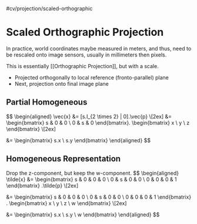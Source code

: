 #cv/projection/scaled-orthographic
# Scaled Orthographic Projection
In practice, world coordinates maybe measured in meters, and thus, need to be rescaled onto image sensors, usually in millimeters then pixels.

This is essentially [[Orthographic Projection]], but with a scale.

- Projected orthogonally to local reference (fronto-parallel) plane 
- Next, projection onto final image plane
## Partial Homogeneous
$$
\begin{aligned}
\vec{x} 
&= [s.I_{2 \times 2} | 0].\vec{p} \\[2ex]
	&= \begin{bmatrix}
	s & 0 & 0 \\ 0 & s & 0
	\end{bmatrix}.
	\begin{bmatrix}
	x \\ y \\ z
	\end{bmatrix} \\[2ex]
	
&= \begin{bmatrix}
	s.x \\ s.y
	\end{bmatrix}
\end{aligned}
$$

## Homogeneous Representation
Drop the z-component, but keep the w-component.
$$
\begin{aligned}
\tilde{x} 
&= \begin{bmatrix}
s & 0 & 0 & 0 \\
0 & s & 0 & 0  \\
0 & 0 & 0 & 1
\end{bmatrix} .\tilde{p} \\[2ex]

&= \begin{bmatrix}
s & 0 & 0 & 0 \\
0 & s & 0 & 0  \\
0 & 0 & 0 & 1
\end{bmatrix} .
\begin{bmatrix}
x \\ y \\ z \\ w
\end{bmatrix} \\[2ex]

&= \begin{bmatrix}
s.x \\ s.y  \\ w
\end{bmatrix}
\end{aligned}
$$



